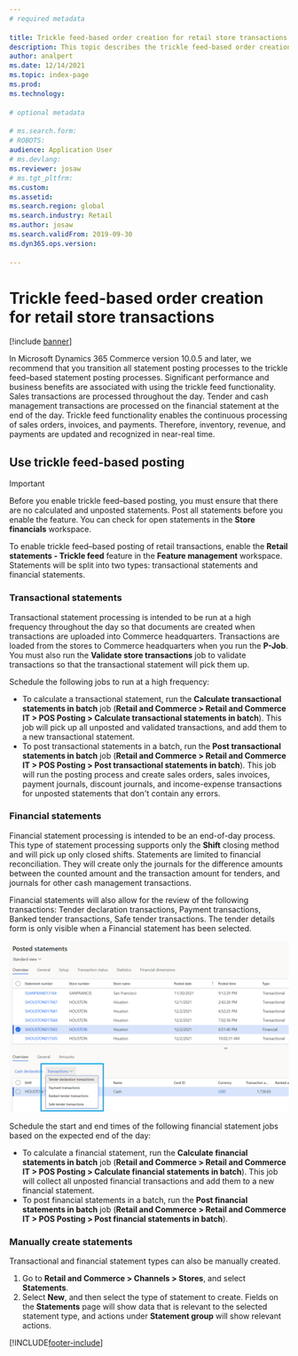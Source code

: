 ```yaml
---
# required metadata

title: Trickle feed-based order creation for retail store transactions
description: This topic describes the trickle feed-based order creation for store transactions in Microsoft Dynamics 365 Commerce.
author: analpert
ms.date: 12/14/2021
ms.topic: index-page
ms.prod: 
ms.technology: 

# optional metadata

# ms.search.form: 
# ROBOTS: 
audience: Application User
# ms.devlang: 
ms.reviewer: josaw
# ms.tgt_pltfrm: 
ms.custom: 
ms.assetid: 
ms.search.region: global
ms.search.industry: Retail
ms.author: josaw
ms.search.validFrom: 2019-09-30
ms.dyn365.ops.version: 

---
```

# Trickle feed-based order creation for retail store transactions

[!include [banner](includes/banner.md)]

In Microsoft Dynamics 365 Commerce version 10.0.5 and later, we recommend that you transition all statement posting processes to the trickle feed–based statement posting processes. Significant performance and business benefits are associated with using the trickle feed functionality. Sales transactions are processed throughout the day. Tender and cash management transactions are processed on the financial statement at the end of the day. Trickle feed functionality enables the continuous processing of sales orders, invoices, and payments. Therefore, inventory, revenue, and payments are updated and recognized in near-real time.

## Use trickle feed-based posting

> [!IMPORTANT]
> Before you enable trickle feed–based posting, you must ensure that there are no calculated and unposted statements. Post all statements before you enable the feature. You can check for open statements in the **Store financials** workspace.

To enable trickle feed–based posting of retail transactions, enable the **Retail statements - Trickle feed** feature in the **Feature management** workspace. Statements will be split into two types: transactional statements and financial statements.

### Transactional statements

Transactional statement processing is intended to be run at a high frequency throughout the day so that documents are created when transactions are uploaded into Commerce headquarters. Transactions are loaded from the stores to Commerce headquarters when you run the **P-Job**. You must also run the **Validate store transactions** job to validate transactions so that the transactional statement will pick them up.

Schedule the following jobs to run at a high frequency:

- To calculate a transactional statement, run the **Calculate transactional statements in batch** job (**Retail and Commerce \> Retail and Commerce IT \> POS Posting \> Calculate transactional statements in batch**). This job will pick up all unposted and validated transactions, and add them to a new transactional statement.
- To post transactional statements in a batch, run the **Post transactional statements in batch** job (**Retail and Commerce \> Retail and Commerce IT \> POS Posting \> Post transactional statements in batch**). This job will run the posting process and create sales orders, sales invoices, payment journals, discount journals, and income-expense transactions for unposted statements that don't contain any errors. 

### Financial statements

Financial statement processing is intended to be an end-of-day process. This type of statement processing supports only the **Shift** closing method and will pick up only closed shifts. Statements are limited to financial reconciliation. They will create only the journals for the difference amounts between the counted amount and the transaction amount for tenders, and journals for other cash management transactions.

Financial statements will also allow for the review of the following transactions: Tender declaration transactions, Payment transactions, Banked tender transactions, Safe tender transactions. The tender details form is only visible when a Financial statement has been selected.

![An image showing the tender details section of the posted statements form only when a financial statement is selected.](./media/Trickle-feed-posted-statements-transaction-view.png)

Schedule the start and end times of the following financial statement jobs based on the expected end of the day:

- To calculate a financial statement, run the **Calculate financial statements in batch** job (**Retail and Commerce \> Retail and Commerce IT \> POS Posting \> Calculate financial statements in batch**). This job will collect all unposted financial transactions and add them to a new financial statement.
- To post financial statements in a batch, run the **Post financial statements in batch** job (**Retail and Commerce \> Retail and Commerce IT \> POS Posting \> Post financial statements in batch**).

### Manually create statements

Transactional and financial statement types can also be manually created. 

1. Go to **Retail and Commerce \> Channels \> Stores**, and select **Statements**. 
2. Select **New**, and then select the type of statement to create. Fields on the **Statements** page will show data that is relevant to the selected statement type, and actions under **Statement group** will show relevant actions.

[!INCLUDE[footer-include](../includes/footer-banner.md)]
